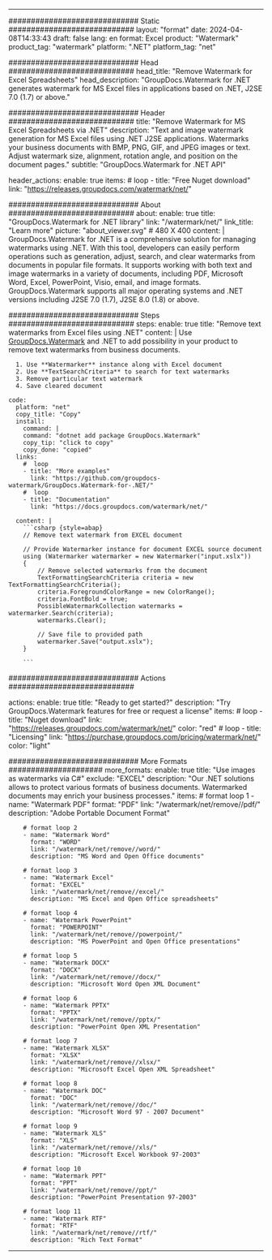 
---
############################# Static ############################
layout: "format"
date:  2024-04-08T14:33:43
draft: false
lang: en
format: Excel
product: "Watermark"
product_tag: "watermark"
platform: ".NET"
platform_tag: "net"

############################# Head ############################
head_title: "Remove Watermark for Excel Spreadsheets"
head_description: "GroupDocs.Watermark for .NET generates watermark for MS Excel files in applications based on .NET, J2SE 7.0 (1.7) or above."

############################# Header ############################
title: "Remove Watermark for MS Excel Spreadsheets via .NET" 
description: "Text and image watermark generation for MS Excel files using .NET J2SE applications. Watermarks your business documents with BMP, PNG, GIF, and JPEG images or text. Adjust watermark size, alignment, rotation angle, and position on the document pages."
subtitle: "GroupDocs.Watermark for .NET API" 

header_actions:
  enable: true
  items:
    #  loop
    - title: "Free Nuget download"
      link: "https://releases.groupdocs.com/watermark/net/"
      
############################# About ############################
about:
    enable: true
    title: "GroupDocs.Watermark for .NET library"
    link: "/watermark/net/"
    link_title: "Learn more"
    picture: "about_viewer.svg" # 480 X 400
    content: |
       GroupDocs.Watermark for .NET is a comprehensive solution for managing watermarks using .NET. With this tool, developers can easily perform operations such as generation, adjust, search, and clear watermarks from documents in popular file formats. It supports working with both text and image watermarks in a variety of documents, including PDF, Microsoft Word, Excel, PowerPoint, Visio, email, and image formats. GroupDocs.Watermark supports all major operating systems and .NET versions including J2SE 7.0 (1.7), J2SE 8.0 (1.8) or above.

############################# Steps ############################
steps:
    enable: true
    title: "Remove text watermarks from Excel files using .NET"
    content: |
      Use [GroupDocs.Watermark](https://products.groupdocs.com/watermark/net/) and .NET to add possibility in your product to remove text watermarks from business documents.
      
      1. Use **Watermarker** instance along with Excel document
      2. Use **TextSearchCriteria** to search for text watermarks 
      3. Remove particular text watermark
      4. Save cleared document
   
    code:
      platform: "net"
      copy_title: "Copy"
      install:
        command: |
        command: "dotnet add package GroupDocs.Watermark"
        copy_tip: "click to copy"
        copy_done: "copied"
      links:
        #  loop
        - title: "More examples"
          link: "https://github.com/groupdocs-watermark/GroupDocs.Watermark-for-.NET/"
        #  loop
        - title: "Documentation"
          link: "https://docs.groupdocs.com/watermark/net/"
          
      content: |
        ```csharp {style=abap}
        // Remove text watermark from EXCEL document

        // Provide Watermarker instance for document EXCEL source document
        using (Watermarker watermarker = new Watermarker("input.xslx"))
        {
            // Remove selected watermarks from the document
            TextFormattingSearchCriteria criteria = new TextFormattingSearchCriteria();
            criteria.ForegroundColorRange = new ColorRange();
            criteria.FontBold = true;
            PossibleWatermarkCollection watermarks = watermarker.Search(criteria);
            watermarks.Clear();

            // Save file to provided path
            watermarker.Save("output.xslx");
        }
        
        ```            

############################# Actions ############################

actions:
  enable: true
  title: "Ready to get started?"
  description: "Try GroupDocs.Watermark features for free or request a license"
  items:
    #  loop
    - title: "Nuget download"
      link: "https://releases.groupdocs.com/watermark/net/"
      color: "red"
        #  loop
    - title: "Licensing"
      link: "https://purchase.groupdocs.com/pricing/watermark/net/"
      color: "light"


############################# More Formats #####################
more_formats:
    enable: true
    title: "Use images as watermarks via C#"
    exclude: "EXCEL"
    description: "Our .NET solutions allows to protect various formats of business documents. Watermarked documents may enrich your business processes."
    items: 
        # format loop 1
        - name: "Watermark PDF"
          format: "PDF"
          link: "/watermark/net/remove//pdf/"
          description: "Adobe Portable Document Format"

        # format loop 2
        - name: "Watermark Word"
          format: "WORD"
          link: "/watermark/net/remove//word/"
          description: "MS Word and Open Office documents"
          
        # format loop 3
        - name: "Watermark Excel"
          format: "EXCEL"
          link: "/watermark/net/remove//excel/"
          description: "MS Excel and Open Office spreadsheets"

        # format loop 4
        - name: "Watermark PowerPoint"
          format: "POWERPOINT"
          link: "/watermark/net/remove//powerpoint/"
          description: "MS PowerPoint and Open Office presentations"

        # format loop 5
        - name: "Watermark DOCX"
          format: "DOCX"
          link: "/watermark/net/remove//docx/"
          description: "Microsoft Word Open XML Document"
          
        # format loop 6
        - name: "Watermark PPTX"
          format: "PPTX"
          link: "/watermark/net/remove//pptx/"
          description: "PowerPoint Open XML Presentation"
          
        # format loop 7
        - name: "Watermark XLSX"
          format: "XLSX"
          link: "/watermark/net/remove//xlsx/"
          description: "Microsoft Excel Open XML Spreadsheet"

        # format loop 8
        - name: "Watermark DOC"
          format: "DOC"
          link: "/watermark/net/remove//doc/"
          description: "Microsoft Word 97 - 2007 Document"

        # format loop 9
        - name: "Watermark XLS"
          format: "XLS"
          link: "/watermark/net/remove//xls/"
          description: "Microsoft Excel Workbook 97-2003"

        # format loop 10
        - name: "Watermark PPT"
          format: "PPT"
          link: "/watermark/net/remove//ppt/"
          description: "PowerPoint Presentation 97-2003"

        # format loop 11
        - name: "Watermark RTF"
          format: "RTF"
          link: "/watermark/net/remove//rtf/"
          description: "Rich Text Format"

---